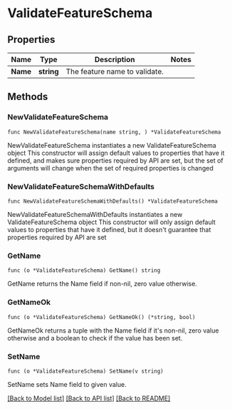 # ValidateFeatureSchema

## Properties

Name | Type | Description | Notes
------------ | ------------- | ------------- | -------------
**Name** | **string** | The feature name to validate. | 

## Methods

### NewValidateFeatureSchema

`func NewValidateFeatureSchema(name string, ) *ValidateFeatureSchema`

NewValidateFeatureSchema instantiates a new ValidateFeatureSchema object
This constructor will assign default values to properties that have it defined,
and makes sure properties required by API are set, but the set of arguments
will change when the set of required properties is changed

### NewValidateFeatureSchemaWithDefaults

`func NewValidateFeatureSchemaWithDefaults() *ValidateFeatureSchema`

NewValidateFeatureSchemaWithDefaults instantiates a new ValidateFeatureSchema object
This constructor will only assign default values to properties that have it defined,
but it doesn't guarantee that properties required by API are set

### GetName

`func (o *ValidateFeatureSchema) GetName() string`

GetName returns the Name field if non-nil, zero value otherwise.

### GetNameOk

`func (o *ValidateFeatureSchema) GetNameOk() (*string, bool)`

GetNameOk returns a tuple with the Name field if it's non-nil, zero value otherwise
and a boolean to check if the value has been set.

### SetName

`func (o *ValidateFeatureSchema) SetName(v string)`

SetName sets Name field to given value.



[[Back to Model list]](../README.md#documentation-for-models) [[Back to API list]](../README.md#documentation-for-api-endpoints) [[Back to README]](../README.md)


